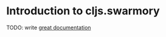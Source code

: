 # Introduction to cljs.swarmory

TODO: write [great documentation](http://jacobian.org/writing/what-to-write/)
